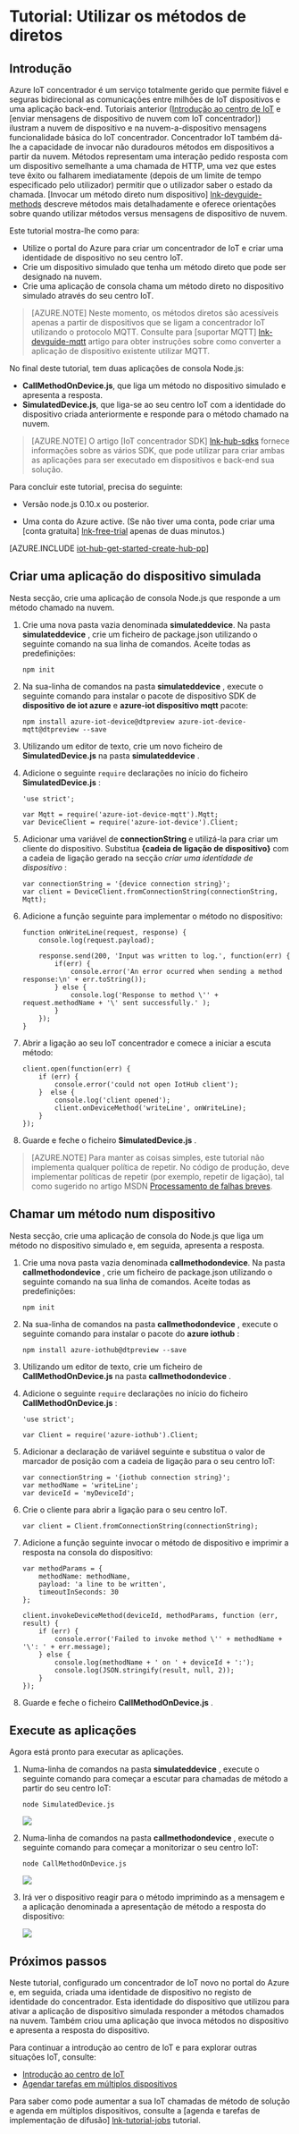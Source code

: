 <properties
 pageTitle="Utilizar os métodos de diretos | Microsoft Azure"
 description="Este tutorial mostra-lhe como utilizar métodos diretos"
 services="iot-hub"
 documentationCenter=""
 authors="nberdy"
 manager="timlt"
 editor=""/>

<tags
 ms.service="iot-hub"
 ms.devlang="na"
 ms.topic="article"
 ms.tgt_pltfrm="na"
 ms.workload="na"
 ms.date="10/05/2016"
 ms.author="nberdy"/>

# <a name="tutorial-use-direct-methods"></a>Tutorial: Utilizar os métodos de diretos

## <a name="introduction"></a>Introdução

Azure IoT concentrador é um serviço totalmente gerido que permite fiável e seguras bidirecional as comunicações entre milhões de IoT dispositivos e uma aplicação back-end. Tutoriais anterior ([Introdução ao centro de IoT] e [enviar mensagens de dispositivo de nuvem com IoT concentrador]) ilustram a nuvem de dispositivo e na nuvem-a-dispositivo mensagens funcionalidade básica do IoT concentrador. Concentrador IoT também dá-lhe a capacidade de invocar não duradouros métodos em dispositivos a partir da nuvem. Métodos representam uma interação pedido resposta com um dispositivo semelhante a uma chamada de HTTP, uma vez que estes teve êxito ou falharem imediatamente (depois de um limite de tempo especificado pelo utilizador) permitir que o utilizador saber o estado da chamada. [Invocar um método direto num dispositivo] [ lnk-devguide-methods] descreve métodos mais detalhadamente e oferece orientações sobre quando utilizar métodos versus mensagens de dispositivo de nuvem.

Este tutorial mostra-lhe como para:

- Utilize o portal do Azure para criar um concentrador de IoT e criar uma identidade de dispositivo no seu centro IoT.
- Crie um dispositivo simulado que tenha um método direto que pode ser designado na nuvem.
- Crie uma aplicação de consola chama um método direto no dispositivo simulado através do seu centro IoT.

> [AZURE.NOTE] Neste momento, os métodos diretos são acessíveis apenas a partir de dispositivos que se ligam a concentrador IoT utilizando o protocolo MQTT. Consulte para [suportar MQTT] [ lnk-devguide-mqtt] artigo para obter instruções sobre como converter a aplicação de dispositivo existente utilizar MQTT.

No final deste tutorial, tem duas aplicações de consola Node.js:

* **CallMethodOnDevice.js**, que liga um método no dispositivo simulado e apresenta a resposta.
* **SimulatedDevice.js**, que liga-se ao seu centro IoT com a identidade do dispositivo criada anteriormente e responde para o método chamado na nuvem.

> [AZURE.NOTE] O artigo [IoT concentrador SDK] [ lnk-hub-sdks] fornece informações sobre as vários SDK, que pode utilizar para criar ambas as aplicações para ser executado em dispositivos e back-end sua solução.

Para concluir este tutorial, precisa do seguinte:

+ Versão node.js 0.10.x ou posterior.

+ Uma conta do Azure active. (Se não tiver uma conta, pode criar uma [conta gratuita] [ lnk-free-trial] apenas de duas minutos.)

[AZURE.INCLUDE [iot-hub-get-started-create-hub-pp](../../includes/iot-hub-get-started-create-hub-pp.md)]

## <a name="create-a-simulated-device-app"></a>Criar uma aplicação do dispositivo simulada

Nesta secção, crie uma aplicação de consola Node.js que responde a um método chamado na nuvem.

1. Crie uma nova pasta vazia denominada **simulateddevice**. Na pasta **simulateddevice** , crie um ficheiro de package.json utilizando o seguinte comando na sua linha de comandos. Aceite todas as predefinições:

    ```
    npm init
    ```

2. Na sua-linha de comandos na pasta **simulateddevice** , execute o seguinte comando para instalar o pacote de dispositivo SDK de **dispositivo de iot azure** e **azure-iot dispositivo mqtt** pacote:

    ```
    npm install azure-iot-device@dtpreview azure-iot-device-mqtt@dtpreview --save
    ```

3. Utilizando um editor de texto, crie um novo ficheiro de **SimulatedDevice.js** na pasta **simulateddevice** .

4. Adicione o seguinte `require` declarações no início do ficheiro **SimulatedDevice.js** :

    ```
    'use strict';

    var Mqtt = require('azure-iot-device-mqtt').Mqtt;
    var DeviceClient = require('azure-iot-device').Client;
    ```

5. Adicionar uma variável de **connectionString** e utilizá-la para criar um cliente do dispositivo. Substitua **{cadeia de ligação de dispositivo}** com a cadeia de ligação gerado na secção *criar uma identidade de dispositivo* :

    ```
    var connectionString = '{device connection string}';
    var client = DeviceClient.fromConnectionString(connectionString, Mqtt);
    ```

6. Adicione a função seguinte para implementar o método no dispositivo:

    ```
    function onWriteLine(request, response) {
        console.log(request.payload);

        response.send(200, 'Input was written to log.', function(err) {
            if(err) {
                console.error('An error ocurred when sending a method response:\n' + err.toString());
            } else {
                console.log('Response to method \'' + request.methodName + '\' sent successfully.' );
            }
        });
    }
    ```

7. Abrir a ligação ao seu IoT concentrador e comece a iniciar a escuta método:

    ```
    client.open(function(err) {
        if (err) {
            console.error('could not open IotHub client');
        }  else {
            console.log('client opened');
            client.onDeviceMethod('writeLine', onWriteLine);
        }
    });
    ```

8. Guarde e feche o ficheiro **SimulatedDevice.js** .

> [AZURE.NOTE] Para manter as coisas simples, este tutorial não implementa qualquer política de repetir. No código de produção, deve implementar políticas de repetir (por exemplo, repetir de ligação), tal como sugerido no artigo MSDN [Processamento de falhas breves][lnk-transient-faults].

## <a name="call-a-method-on-a-device"></a>Chamar um método num dispositivo

Nesta secção, crie uma aplicação de consola do Node.js que liga um método no dispositivo simulado e, em seguida, apresenta a resposta.

1. Crie uma nova pasta vazia denominada **callmethodondevice**. Na pasta **callmethodondevice** , crie um ficheiro de package.json utilizando o seguinte comando na sua linha de comandos. Aceite todas as predefinições:

    ```
    npm init
    ```

2. Na sua-linha de comandos na pasta **callmethodondevice** , execute o seguinte comando para instalar o pacote do **azure iothub** :

    ```
    npm install azure-iothub@dtpreview --save
    ```

3. Utilizando um editor de texto, crie um ficheiro de **CallMethodOnDevice.js** na pasta **callmethodondevice** .

4. Adicione o seguinte `require` declarações no início do ficheiro **CallMethodOnDevice.js** :

    ```
    'use strict';

    var Client = require('azure-iothub').Client;
    ```

5. Adicionar a declaração de variável seguinte e substitua o valor de marcador de posição com a cadeia de ligação para o seu centro IoT:

    ```
    var connectionString = '{iothub connection string}';
    var methodName = 'writeLine';
    var deviceId = 'myDeviceId';
    ```

6. Crie o cliente para abrir a ligação para o seu centro IoT.

    ```
    var client = Client.fromConnectionString(connectionString);
    ```
    
7. Adicione a função seguinte invocar o método de dispositivo e imprimir a resposta na consola do dispositivo:

    ```
    var methodParams = {
        methodName: methodName,
        payload: 'a line to be written',
        timeoutInSeconds: 30
    };

    client.invokeDeviceMethod(deviceId, methodParams, function (err, result) {
        if (err) {
            console.error('Failed to invoke method \'' + methodName + '\': ' + err.message);
        } else {
            console.log(methodName + ' on ' + deviceId + ':');
            console.log(JSON.stringify(result, null, 2));
        }
    });
    ```

7. Guarde e feche o ficheiro **CallMethodOnDevice.js** .

## <a name="run-the-applications"></a>Execute as aplicações

Agora está pronto para executar as aplicações.

1. Numa-linha de comandos na pasta **simulateddevice** , execute o seguinte comando para começar a escutar para chamadas de método a partir do seu centro IoT:

    ```
    node SimulatedDevice.js
    ```

    ![][7]
    
2. Numa-linha de comandos na pasta **callmethodondevice** , execute o seguinte comando para começar a monitorizar o seu centro IoT:

    ```
    node CallMethodOnDevice.js 
    ```

    ![][8]
    
3. Irá ver o dispositivo reagir para o método imprimindo as a mensagem e a aplicação denominada a apresentação de método a resposta do dispositivo:

    ![][9]
    
## <a name="next-steps"></a>Próximos passos

Neste tutorial, configurado um concentrador de IoT novo no portal do Azure e, em seguida, criada uma identidade de dispositivo no registo de identidade do concentrador. Esta identidade do dispositivo que utilizou para ativar a aplicação de dispositivo simulada responder a métodos chamados na nuvem. Também criou uma aplicação que invoca métodos no dispositivo e apresenta a resposta do dispositivo. 

Para continuar a introdução ao centro de IoT e para explorar outras situações IoT, consulte:

- [Introdução ao centro de IoT]
- [Agendar tarefas em múltiplos dispositivos][lnk-devguide-jobs]

Para saber como pode aumentar a sua IoT chamadas de método de solução e agenda em múltiplos dispositivos, consulte a [agenda e tarefas de implementação de difusão] [ lnk-tutorial-jobs] tutorial.

<!-- Images. -->
[7]: ./media/iot-hub-c2d-methods/run-simulated-device.png
[8]: ./media/iot-hub-c2d-methods/run-callmethodondevice.png
[9]: ./media/iot-hub-c2d-methods/methods-output.png

<!-- Links -->
[lnk-transient-faults]: https://msdn.microsoft.com/library/hh680901(v=pandp.50).aspx

[lnk-dev-setup]: https://github.com/Azure/azure-iot-sdks/blob/master/doc/get_started/node-devbox-setup.md

[lnk-hub-sdks]: iot-hub-devguide-sdks.md
[lnk-free-trial]: http://azure.microsoft.com/pricing/free-trial/
[lnk-portal]: https://portal.azure.com/

[lnk-devguide-jobs]: iot-hub-devguide-jobs.md
[lnk-tutorial-jobs]: iot-hub-schedule-jobs.md
[lnk-devguide-methods]: iot-hub-devguide-direct-methods.md
[lnk-devguide-mqtt]: iot-hub-mqtt-support.md

[Enviar mensagens de nuvem-a-dispositivo com IoT concentrador]: iot-hub-csharp-csharp-c2d.md
[Process Device-to-Cloud messages]: iot-hub-csharp-csharp-process-d2c.md
[Introdução ao centro de IoT]: iot-hub-node-node-getstarted.md
